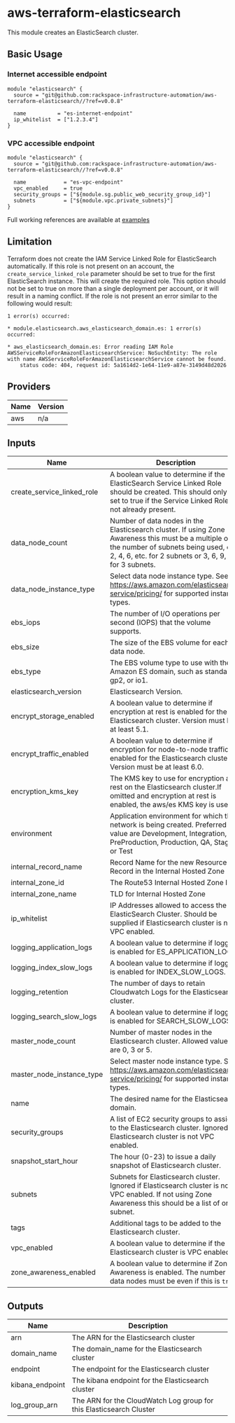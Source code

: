 # aws-terraform-elasticsearch

This module creates an ElasticSearch cluster.

## Basic Usage

### Internet accessible endpoint

```HCL
module "elasticsearch" {
  source = "git@github.com:rackspace-infrastructure-automation/aws-terraform-elasticsearch//?ref=v0.0.8"

  name          = "es-internet-endpoint"
  ip_whitelist  = ["1.2.3.4"]
}
```

### VPC accessible endpoint

```HCL
module "elasticsearch" {
  source = "git@github.com:rackspace-infrastructure-automation/aws-terraform-elasticsearch//?ref=v0.0.8"

  name            = "es-vpc-endpoint"
  vpc_enabled     = true
  security_groups = ["${module.sg.public_web_security_group_id}"]
  subnets         = ["${module.vpc.private_subnets}"]
}
```

Full working references are available at [examples](examples)

## Limitation

Terraform does not create the IAM Service Linked Role for ElasticSearch automatically.  If this role is not present on an account, the `create_service_linked_role` parameter should be set to true for the first ElasticSearch instance.  This will create the required role.  This option should not be set to true on more than a single deployment per account, or it will result in a naming conflict.  If the role is not present an error similar to the following would result:

```
1 error(s) occurred:

* module.elasticsearch.aws_elasticsearch_domain.es: 1 error(s) occurred:

* aws_elasticsearch_domain.es: Error reading IAM Role AWSServiceRoleForAmazonElasticsearchService: NoSuchEntity: The role with name AWSServiceRoleForAmazonElasticsearchService cannot be found.
    status code: 404, request id: 5a1614d2-1e64-11e9-a87e-3149d48d2026
```

## Providers

| Name | Version |
|------|---------|
| aws | n/a |

## Inputs

| Name | Description | Type | Default | Required |
|------|-------------|------|---------|:-----:|
| create\_service\_linked\_role | A boolean value to determine if the ElasticSearch Service Linked Role should be created.  This should only be set to true if the Service Linked Role is not already present. | `string` | `false` | no |
| data\_node\_count | Number of data nodes in the Elasticsearch cluster. If using Zone Awareness this must be a multiple of the number of subnets being used, e.g. 2, 4, 6, etc. for 2 subnets or 3, 6, 9, etc. for 3 subnets. | `string` | `6` | no |
| data\_node\_instance\_type | Select data node instance type.  See https://aws.amazon.com/elasticsearch-service/pricing/ for supported instance types. | `string` | `"m5.large.elasticsearch"` | no |
| ebs\_iops | The number of I/O operations per second (IOPS) that the volume supports. | `string` | `0` | no |
| ebs\_size | The size of the EBS volume for each data node. | `string` | `35` | no |
| ebs\_type | The EBS volume type to use with the Amazon ES domain, such as standard, gp2, or io1. | `string` | `"gp2"` | no |
| elasticsearch\_version | Elasticsearch Version. | `string` | `"7.1"` | no |
| encrypt\_storage\_enabled | A boolean value to determine if encryption at rest is enabled for the Elasticsearch cluster. Version must be at least 5.1. | `string` | `false` | no |
| encrypt\_traffic\_enabled | A boolean value to determine if encryption for node-to-node traffic is enabled for the Elasticsearch cluster. Version must be at least 6.0. | `string` | `false` | no |
| encryption\_kms\_key | The KMS key to use for encryption at rest on the Elasticsearch cluster.If omitted and encryption at rest is enabled, the aws/es KMS key is used. | `string` | `""` | no |
| environment | Application environment for which this network is being created. Preferred value are Development, Integration, PreProduction, Production, QA, Staging, or Test | `string` | `"Development"` | no |
| internal\_record\_name | Record Name for the new Resource Record in the Internal Hosted Zone | `string` | `""` | no |
| internal\_zone\_id | The Route53 Internal Hosted Zone ID | `string` | `""` | no |
| internal\_zone\_name | TLD for Internal Hosted Zone | `string` | `""` | no |
| ip\_whitelist | IP Addresses allowed to access the ElasticSearch Cluster.  Should be supplied if Elasticsearch cluster is not VPC enabled. | `list` | <pre>[<br>  "127.0.0.1"<br>]</pre> | no |
| logging\_application\_logs | A boolean value to determine if logging is enabled for ES\_APPLICATION\_LOGS. | `string` | `false` | no |
| logging\_index\_slow\_logs | A boolean value to determine if logging is enabled for INDEX\_SLOW\_LOGS. | `string` | `false` | no |
| logging\_retention | The number of days to retain Cloudwatch Logs for the Elasticsearch cluster. | `string` | `"30"` | no |
| logging\_search\_slow\_logs | A boolean value to determine if logging is enabled for SEARCH\_SLOW\_LOGS. | `string` | `false` | no |
| master\_node\_count | Number of master nodes in the Elasticsearch cluster.  Allowed values are 0, 3 or 5. | `string` | `3` | no |
| master\_node\_instance\_type | Select master node instance type.  See https://aws.amazon.com/elasticsearch-service/pricing/ for supported instance types. | `string` | `"m5.large.elasticsearch"` | no |
| name | The desired name for the Elasticsearch domain. | `string` | n/a | yes |
| security\_groups | A list of EC2 security groups to assign to the Elasticsearch cluster.  Ignored if Elasticsearch cluster is not VPC enabled. | `list` | `[]` | no |
| snapshot\_start\_hour | The hour (0-23) to issue a daily snapshot of Elasticsearch cluster. | `string` | `0` | no |
| subnets | Subnets for Elasticsearch cluster.  Ignored if Elasticsearch cluster is not VPC enabled. If not using Zone Awareness this should be a list of one subnet. | `list` | `[]` | no |
| tags | Additional tags to be added to the Elasticsearch cluster. | `map` | `{}` | no |
| vpc\_enabled | A boolean value to determine if the Elasticsearch cluster is VPC enabled. | `string` | `false` | no |
| zone\_awareness\_enabled | A boolean value to determine if Zone Awareness is enabled. The number of data nodes must be even if this is `true`. | `string` | `"true"` | no |

## Outputs

| Name | Description |
|------|-------------|
| arn | The ARN for the Elasticsearch cluster |
| domain\_name | The domain\_name for the Elasticsearch cluster |
| endpoint | The endpoint for the Elasticsearch cluster |
| kibana\_endpoint | The kibana endpoint for the Elasticsearch cluster |
| log\_group\_arn | The ARN for the CloudWatch Log group for this Elasticsearch Cluster |

